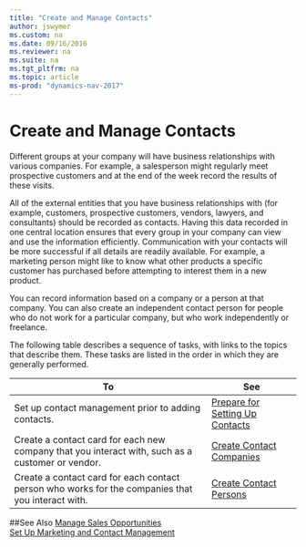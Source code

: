 ```yaml
---
title: "Create and Manage Contacts"
author: jswymer
ms.custom: na
ms.date: 09/16/2016
ms.reviewer: na
ms.suite: na
ms.tgt_pltfrm: na
ms.topic: article
ms-prod: "dynamics-nav-2017"
---
```

# Create and Manage Contacts
Different groups at your company will have business relationships with various companies. For example, a salesperson might regularly meet prospective customers and at the end of the week record the results of these visits.

All of the external entities that you have business relationships with (for example, customers, prospective customers, vendors, lawyers, and consultants) should be recorded as contacts. Having this data recorded in one central location ensures that every group in your company can view and use the information efficiently. Communication with your contacts will be more successful if all details are readily available. For example, a marketing person might like to know what other products a specific customer has purchased before attempting to interest them in a new product.

You can record information based on a company or a person at that company. You can also create an independent contact person for people who do not work for a particular company, but who work independently or freelance.

The following table describes a sequence of tasks, with links to the topics that describe them. These tasks are listed in the order in which they are generally performed.

|To |See |
|---|----|
|Set up contact management prior to adding contacts.|[Prepare for Setting Up Contacts](marketing-setup-contacts.md)|
|Create a contact card for each new company that you interact with, such as a customer or vendor.|[Create Contact Companies](marketing-create-contact-companies.md)|
|Create a contact card for each contact person who works for the companies that you interact with.|[Create Contact Persons](marketing-create-contact-persons.md)|

##See Also
[Manage Sales Opportunities](marketing-manage-sales-opportunities.md)  
[Set Up Marketing and Contact Management](marketing-setup-marketing.md)  

